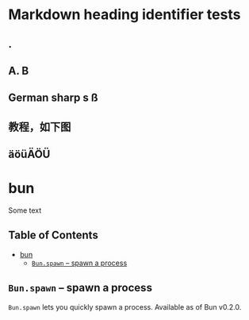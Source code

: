 # Markdown heading identifier tests

## .
## A. B
## German sharp s ß
## 教程，如下图
## äöüÄÖÜ

# bun

Some text

## Table of Contents

- [bun](#bun)
  - [`Bun.spawn` – spawn a process](#bunspawn--spawn-a-process)


## `Bun.spawn` – spawn a process

`Bun.spawn` lets you quickly spawn a process. Available as of Bun v0.2.0.